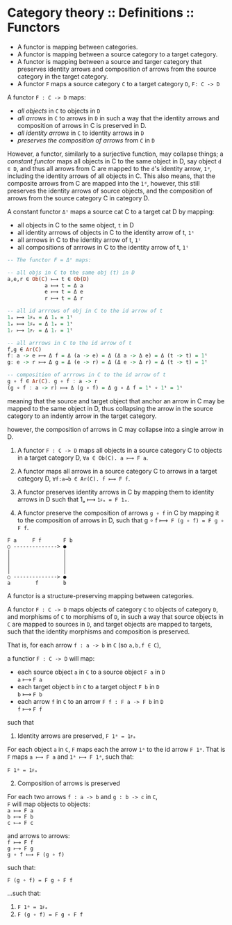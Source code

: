 # Category theory :: Definitions :: Functors

- A functor is mapping between categories.
- A functor is mapping between a source category to a target category.
- A functor is mapping between a source and targer category that preserves identity arrows and composition of arrows from the source category in the target category.
- A functor `F` maps a source category `C` to a target category `D`, `F: C -> D`

A functor `F : C -> D` maps:
- *all objects* in `C` to objects in `D`
- *all arrows* in `C` to arrows in `D`
in such a way that the identity arrows and composition of arrows in C is preserved in D.
- *all identity arrows* in `C` to identity arrows in `D`
- *preserves the composition of arrows* from `C` in `D`

However, a functor, similarly to a surjective function, may collapse things; a *constant functor* maps all objects in C to the same object in D, say object `d ∈ D`, and thus all arrows from C are mapped to the `d`'s identity arrow, `1ᵈ`, including the identity arrows of all objects in C. This also means, that the composite arrows from C are mapped into the `1ᵈ`, however, this still preserves the identity arrows of source objects, and the composition of arrows from the source category C in category D.

A constant functor `Δᵗ` maps a source cat C to a target cat D by mapping:
- all objects in C to the same object, `t` in D
- all identity arrrows of objects in C to the identity arrow of t, `1ᵗ`
- all arrrows in C to the identity arrow of t, `1ᵗ`
- all compositions of arrrows in C to the identity arrow of t, `1ᵗ`

```hs
-- The functor F = Δᵗ maps:

-- all objs in C to the same obj (t) in D
a,e,r ∈ Ob(C) ⟼ t ∈ Ob(D)
            a ⟼ t = Δ a
            e ⟼ t = Δ e
            r ⟼ t = Δ r

-- all id arrrows of obj in C to the id arrow of t
1ₐ ⟼ 1ꜰₐ = Δ 1ₐ = 1ᵗ
1ₑ ⟼ 1ꜰₑ = Δ 1ₑ = 1ᵗ
1ᵣ ⟼ 1ꜰᵣ = Δ 1ᵣ = 1ᵗ

-- all arrrows in C to the id arrow of t
f,g ∈ Ar(C)
f: a -> e ⟼ Δ f = Δ (a -> e) = Δ (Δ a -> Δ e) = Δ (t -> t) = 1ᵗ
g: e -> r ⟼ Δ g = Δ (e -> r) = Δ (Δ e -> Δ r) = Δ (t -> t) = 1ᵗ

-- composition of arrrows in C to the id arrow of t
g ∘ f ∈ Ar(C). g ∘ f : a -> r
(g ∘ f : a -> r) ⟼ Δ (g ∘ f) = Δ g ∘ Δ f = 1ᵗ ∘ 1ᵗ = 1ᵗ
```




meaning that the source and target object that anchor an arrow in C may be mapped to the same object in D, thus collapsing the arrow in the source category to an indentiy arrow in the target category.


however, the composition of arrows in C may collapse into a single arrow in D.


1. A functor `F : C -> D` maps all objects in a source category C to objects in a target category D, `∀a ∈ Ob(C). a ⟼ F a`.

2. A functor maps all arrows in a source category C to arrows in a target category D, `∀f:a→b ∈ Ar(C). f ⟼ F f`.

3. A functor preserves identity arrows in C by mapping them to identity arrows in D such that 1ₐ ⟼ `1ꜰₐ = F 1ₐ`.

4. A functor preserve the composition of arrows `g ∘ f` in C by mapping it to the composition of arrows in D, such that g ∘ f ⟼ `F (g ∘ f) = F g ∘ F f`.


```
F a     F f       F b
○ --------------> ●
│                 │
│                 │
│                 │
│                 │
○ --------------> ●
a        f        b
```

A functor is a structure-preserving mapping between categories.

A functor `F : C -> D` maps objects of category `C` to objects of category `D`, and morphisms of `C` to morphisms of `D`, in such a way that source objects in `C` are mapped to sources in `D`, and target objects are mapped to targets, such that the identity morphisms and composition is preserved.


That is, for each arrow `f : a -> b` in `C` (so `a,b,f ∈ C`),    

a functior `F : C -> D` will map:

- each source object `a` in `C` to a source object `F a` in `D`    
  `a` ⟼ `F a`
- each target object `b` in `C` to a target object `F b` in `D`    
  `b` ⟼ `F b`
- each arrow `f` in `C` to an arrow `F f : F a -> F b` in `D`      
  `f` ⟼ `F f`

such that    

1. Identity arrows are preserved, `F 1ᵃ = 1ꜰₐ`

For each object `a` in `C`, `F` maps each the arrow `1ᵃ` to the id arrow `F 1ᵃ`. That is `F` maps `a ⟼ F a` and `1ᵃ ⟼ F 1ᵃ`, such that:

`F 1ᵃ = 1ꜰₐ`

2. Composition of arrows is preserved

For each two arrows `f : a -> b` and `g : b -> c` in `C`,   
`F` will map objects to objects:    
  `a ⟼ F a`   
  `b ⟼ F b`   
  `c ⟼ F c`   

and arrows to arrows:    
  `f ⟼ F f`    
  `g ⟼ F g`    
  `g ∘ f ⟼ F (g ∘ f)`    

such that:

  `F (g ∘ f) = F g ∘ F f`

…such that:
1. `F 1ᵃ = 1ꜰₐ`
2. `F (g ∘ f) = F g ∘ F f`
